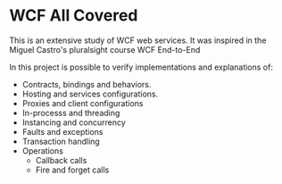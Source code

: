 # WCF All Covered
This is an extensive study of WCF web services. It was inspired in the Miguel Castro's pluralsight course WCF End-to-End

In this project is possible to verify implementations and explanations of: 

- Contracts, bindings and behaviors.
- Hosting and services configurations.
- Proxies and client configurations
- In-processs and threading
- Instancing and concurrency
- Faults and exceptions
- Transaction handling
- Operations
  - Callback calls
  - Fire and forget calls
